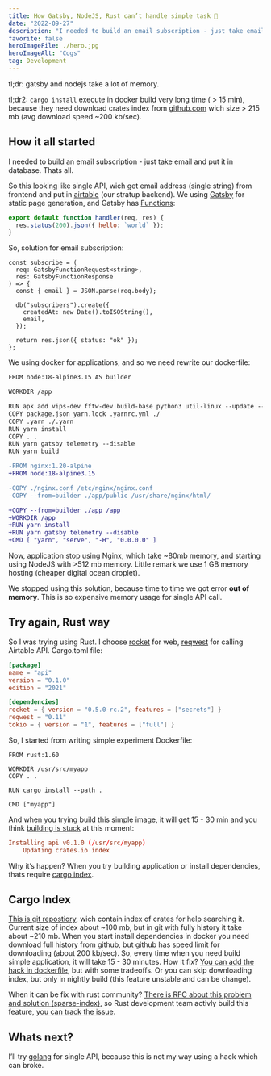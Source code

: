 ```yaml
---
title: How Gatsby, NodeJS, Rust can’t handle simple task 🦀
date: "2022-09-27"
description: "I needed to build an email subscription - just take email and put it in database. Thats all..."
favorite: false
heroImageFile: ./hero.jpg
heroImageAlt: "Cogs"
tag: Development
---
```


tl;dr: gatsby and nodejs take a lot of memory.

tl;dr2: `cargo install` execute in docker build very long time ( > 15 min), because they need download crates index from [github.com](https://github.com/rust-lang/crates.io-index/) wich size > 215 mb (avg download speed ~200 kb/sec).

## How it all started

I needed to build an email subscription - just take email and put it in database. Thats all.

So this looking like single API, wich get email address (single string) from frontend and put in [airtable](https://airtable.com/) (our stratup backend). We using [Gatsby](gatsbyjs.com) for static page generation, and Gatsby has [Functions](https://www.gatsbyjs.com/docs/reference/functions/):

```jsx
export default function handler(req, res) {
  res.status(200).json({ hello: `world` });
}
```

So, solution for email subscription:

```tsx
const subscribe = (
  req: GatsbyFunctionRequest<string>,
  res: GatsbyFunctionResponse
) => {
  const { email } = JSON.parse(req.body);

  db("subscribers").create({
    createdAt: new Date().toISOString(),
    email,
  });

  return res.json({ status: "ok" });
};
```

We using docker for applications, and so we need rewrite our dockerfile:

```diff
FROM node:18-alpine3.15 AS builder

WORKDIR /app

RUN apk add vips-dev fftw-dev build-base python3 util-linux --update --no-cache
COPY package.json yarn.lock .yarnrc.yml ./
COPY .yarn ./.yarn
RUN yarn install
COPY . .
RUN yarn gatsby telemetry --disable
RUN yarn build

-FROM nginx:1.20-alpine
+FROM node:18-alpine3.15

-COPY ./nginx.conf /etc/nginx/nginx.conf
-COPY --from=builder ./app/public /usr/share/nginx/html/

+COPY --from=builder ./app /app
+WORKDIR /app
+RUN yarn install
+RUN yarn gatsby telemetry --disable
+CMD [ "yarn", "serve", "-H", "0.0.0.0" ]
```

Now, application stop using Nginx, which take ~80mb memory, and starting using NodeJS with >512 mb memory. Little remark we use 1 GB memory hosting (cheaper digital ocean droplet).

We stopped using this solution, because time to time we got error **out of memory**. This is so expensive memory usage for single API call.

## Try again, Rust way

So I was trying using Rust. I choose [rocket](https://rocket.rs/) for web, [reqwest](https://github.com/seanmonstar/reqwest) for calling Airtable API. Cargo.toml file:

```toml
[package]
name = "api"
version = "0.1.0"
edition = "2021"

[dependencies]
rocket = { version = "0.5.0-rc.2", features = ["secrets"] }
reqwest = "0.11"
tokio = { version = "1", features = ["full"] }
```

So, I started from writing simple experiment Dockerfile:

```docker
FROM rust:1.60

WORKDIR /usr/src/myapp
COPY . .

RUN cargo install --path .

CMD ["myapp"]
```

And when you trying build this simple image, it will get 15 - 30 min and you think [building is stuck](https://github.com/rust-lang/docker-rust/issues/111) at this moment:

```toml
Installing api v0.1.0 (/usr/src/myapp)
    Updating crates.io index
```

Why it’s happen? When you try building application or install dependencies, thats require [cargo index](https://doc.rust-lang.org/cargo/reference/registries.html#registries).

## Cargo Index

[This is git repostiory](https://github.com/rust-lang/crates.io-index), wich contain index of crates for help searching it. Current size of index about ~100 mb, but in git with fully history it take about ~210 mb. When you start install dependencies in docker you need download full history from github, but github has speed limit for downloading (about 200 kb/sec). So, every time when you need build simple application, it will take 15 - 30 minutes. How it fix? [You can add the hack in dockerfile](https://github.com/rust-lang/docker-rust/issues/111#issuecomment-1258513924), but with some tradeoffs. Or you can skip downloading index, but only in nightly build (this feature unstable and can be change).

When it can be fix with rust community? [There is RFC about this problem and solution (sparse-index)](https://rust-lang.github.io/rfcs/2789-sparse-index.html), so Rust development team activly build this feature, [you can track the issue](https://github.com/rust-lang/cargo/issues/9069).

## Whats next?

I’ll try [golang](https://go.dev/) for single API, because this is not my way using a hack which can broke.
